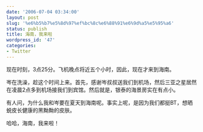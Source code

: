 ```yaml
---
date: '2006-07-04 03:34:00'
layout: post
slug: '%e6%b5%b7%e5%8d%97%ef%bc%8c%e6%88%91%e6%9d%a5%e5%95%a6'
status: publish
title: 海南，我来啦
wordpress_id: '47'
categories:
- Twitter
---
```


现在时刻，3点25分。飞机晚点将近五个小时，因此，现在才来到海南。


岑在洗澡，趁这个时间上来。首先，感谢岑叔叔送我们到机场，然后三亚之星居然在凌晨2点多到机场接我们到宾馆。然后就是，银泰的海景房实在有点小。


有人问，为什么我和岑要在夏天到海南呢。事实上呢，是因为我们都挺BT，想晒蜕皮长健康的黑黝黝的皮肤。


哈哈，海南，我来啦！
